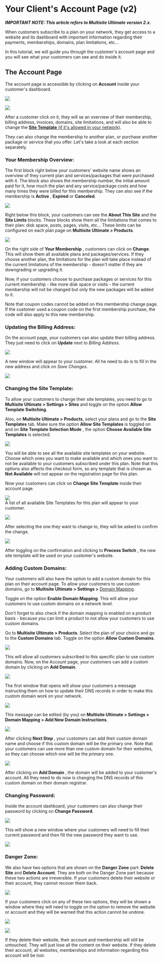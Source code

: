 # Your Client's Account Page (v2)

_**IMPORTANT NOTE: This article refers to Multisite Ultimate version 2.x.**_

When customers subscribe to a plan on your network, they get access to a website and its dashboard with important information regarding their payments, memberships, domains, plan limitations, etc...

In this tutorial, we will guide you through the customer's account page and you will see what your customers can see and do inside it.

## The Account Page

The account page is accessible by clicking on **Account** inside your customer's dashboard.

![](https://wp-ultimo-space.fra1.cdn.digitaloceanspaces.com/hs-file-LrGNKCDc8R.png)

![](https://wp-ultimo-space.fra1.cdn.digitaloceanspaces.com/hs-file-FTDgqcwaO0.png)

After a customer click on it, they will se an overview of their membership, billing address, invoices, domains, site limitations, and will also be able to change the [**Site Template** (if it's allowed in your network)](https://help.wpultimo.com/article/369-site-templates).

They can also change the membership to another plan, or purchase another package or service that you offer. Let's take a look at each section separately.

### Your Membership Overview:

The first block right below your customers' website name shows an overview of they current plan and services/packages that were purchased with it. The block also shows the membership number, the initial amount paid for it, how much the plan and any service/package costs and how many times they were billed for this membership. They can also see if the membership is **Active** , **Expired** or **Canceled**.

![](https://wp-ultimo-space.fra1.cdn.digitaloceanspaces.com/hs-file-XNTPsXaqzp.png)

Right below this block, your customers can see the **About This Site** and the **Site Limits** blocks. These blocks show them all the limitations that comes to their plan: disk space, posts, pages, visits, etc... These limits can be configured on each plan page on **Multisite Ultimate > Products**.

![](https://wp-ultimo-space.fra1.cdn.digitaloceanspaces.com/hs-file-6kVmMDoiCU.png)

On the right side of **Your Membership** , customers can click on **Change**. This will show them all available plans and packages/services. If they choose another plan, the limitations for the plan will take place instead of the current limitations of the membership - doesn't matter if they are downgrading or upgrading it.

Now, if your customers choose to purchase packages or services for this current membership - like more disk space or visits - the current membership will not be changed but only the new packages will be added to it.

Note that coupon codes cannot be added on this membership change page. If the customer used a coupon code on the first membership purchase, the code will also apply to this new membership.

### Updating the Billing Address:

On the account page, your customers can also update their billing address. They just need to click on **Update** next to _Billing Address_.

![](https://wp-ultimo-space.fra1.cdn.digitaloceanspaces.com/hs-file-GLQ21kppU2.png)

A new window will appear to your customer. All he need to do is to fill in the new address and click on _Save Changes_.

![](https://wp-ultimo-space.fra1.cdn.digitaloceanspaces.com/hs-file-Z2nY05cYvD.png)

### Changing the Site Template:

To allow your customers to change their site templates, you need to go to **Multisite Ultimate > Settings > Sites** and toggle on the option **Allow Template Switching**.

Also, on **Multisite Ultimate > Products**, select your plans and go to the **Site Templates** tab. Make sure the option **Allow Site Templates** is toggled on and on **Site Template Selection Mode** , the option **Choose Available Site Templates** is selected.

![](https://wp-ultimo-space.fra1.cdn.digitaloceanspaces.com/hs-file-rjixD7iShD.png)

You will be able to see all the available site templates on your website. Choose which ones you want to make available and which ones you want to not be available to your customers subscribed under this plan. Note that this options also affects the checkout form, so any template that is chosen as **Not Available** will not appear on the registration page for this plan.

Now your customers can click on **Change Site Template** inside their account page.

![](https://wp-ultimo-space.fra1.cdn.digitaloceanspaces.com/hs-file-5pdvAuh6h3.png)  
A list of all available Site Templates for this plan will appear to your customer.

![](https://wp-ultimo-space.fra1.cdn.digitaloceanspaces.com/hs-file-bQSA663xNo.png)

After selecting the one they want to change to, they will be asked to confirm the change.

![](https://wp-ultimo-space.fra1.cdn.digitaloceanspaces.com/hs-file-6azvPydgAU.png)

After toggling on the confirmation and clicking to **Process Switch** , the new site template will be used on your customer's website.

### Adding Custom Domains:

Your customers will also have the option to add a custom domain for this plan on their account page. To allow your customers to use custom domains, go to **Multisite Ultimate > Settings >** [Domain Mapping](https://help.wpultimo.com/article/365-domain-mapping-101).

Toggle on the option **Enable Domain Mapping**. This will allow your customers to use custom domains on a network level.

Don't forget to also check if the domain mapping is enabled on a product basis - because you can limit a product to not allow your customers to use custom domains.

Go to **Multisite Ultimate > Products**. Select the plan of your choice and go to the **Custom Domains** tab. Toggle on the option **Allow Custom Domains**.

![](https://wp-ultimo-space.fra1.cdn.digitaloceanspaces.com/hs-file-J7mrCTfet6.png)

This will allow all customers subscribed to this specific plan to use custom domains. Now, on the Account page, your customers can add a custom domain by clicking on **Add Domain**.

![](https://wp-ultimo-space.fra1.cdn.digitaloceanspaces.com/hs-file-0mbLgC86SG.png)

The first window that opens will show your customers a message instructing them on how to update their DNS records in order to make this custom domain work on your network.

![](https://wp-ultimo-space.fra1.cdn.digitaloceanspaces.com/hs-file-emhM26Abhn.png)

This message can be edited (by you) on **Multisite Ultimate > Settings > Domain Mapping > Add New Domain Instructions**.

![](https://wp-ultimo-space.fra1.cdn.digitaloceanspaces.com/hs-file-6ZjI8Fk6Gw.png)

After clicking **Next Step** , your customers can add their custom domain name and choose if this custom domain will be the primary one. Note that your customers can use more than one custom domain for their websites, so they can choose which one will be the primary one.

![](https://wp-ultimo-space.fra1.cdn.digitaloceanspaces.com/hs-file-pSzZowjc2a.png)

After clicking on **Add Domain** , the domain will be added to your customer's account. All they need to do now is changing the DNS records of this custom domain on their domain registrar.

### Changing Password:

Inside the account dashboard, your customers can also change their password by clicking on **Change Password**.

![](https://wp-ultimo-space.fra1.cdn.digitaloceanspaces.com/hs-file-sihWaIk4B8.png)

This will show a new window where your customers will need to fill their current password and then fill the new password they want to use.

![](https://wp-ultimo-space.fra1.cdn.digitaloceanspaces.com/hs-file-5zCgtcHfgB.png)

### Danger Zone:

We also have two options that are shown on the **Danger Zone** part: **Delete Site** and **Delete Account**. They are both on the Danger Zone part because these two actions are irreversible. If your customers delete their website or their account, they cannot recover them back.

![](https://wp-ultimo-space.fra1.cdn.digitaloceanspaces.com/hs-file-FMNX249rFi.png)

If your customers click on any of these two options, they will be shown a window where they will need to toggle on the option to remove the website or account and they will be warned that this action cannot be undone.

![](https://wp-ultimo-space.fra1.cdn.digitaloceanspaces.com/hs-file-MRI6taFdJK.png)

![](https://wp-ultimo-space.fra1.cdn.digitaloceanspaces.com/hs-file-itpv48GPgY.png)

If they delete their website, their account and membership will still be untouched. They will just lose all the content on their website. If they delete their account, all websites, memberships and information regarding this account will be lost.
